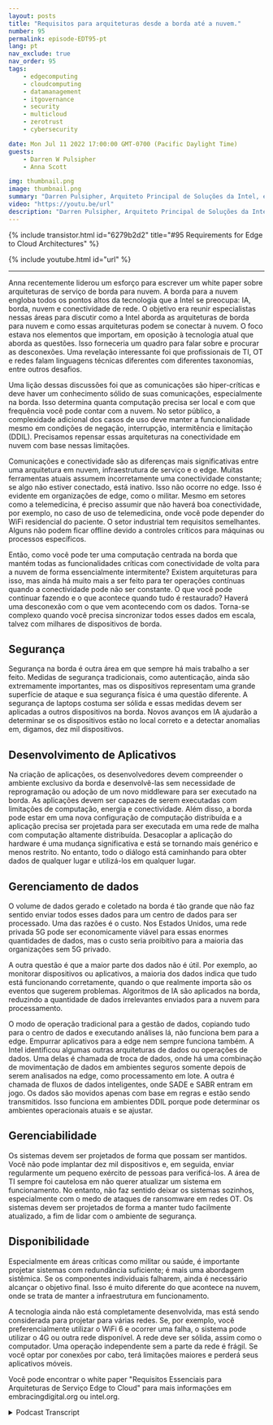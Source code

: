 ```yaml
---
layout: posts
title: "Requisitos para arquiteturas desde a borda até a nuvem."
number: 95
permalink: episode-EDT95-pt
lang: pt
nav_exclude: true
nav_order: 95
tags:
    - edgecomputing
    - cloudcomputing
    - datamanagement
    - itgovernance
    - security
    - multicloud
    - zerotrust
    - cybersecurity

date: Mon Jul 11 2022 17:00:00 GMT-0700 (Pacific Daylight Time)
guests:
    - Darren W Pulsipher
    - Anna Scott

img: thumbnail.png
image: thumbnail.png
summary: "Darren Pulsipher, Arquiteto Principal de Soluções da Intel, e Dra. Anna Scott, Arquiteta Principal de Borda de Setor Público, discutem os requisitos essenciais para arquiteturas de serviços da borda à nuvem."
video: "https://youtu.be/url"
description: "Darren Pulsipher, Arquiteto Principal de Soluções da Intel, e Dra. Anna Scott, Arquiteta Principal de Borda de Setor Público, discutem os requisitos essenciais para arquiteturas de serviços da borda à nuvem."
---
```


<div>
{% include transistor.html id="6279b2d2" title="#95 Requirements for Edge to Cloud Architectures" %}

{% include youtube.html id="url" %}
</div>

---

Anna recentemente liderou um esforço para escrever um white paper sobre arquiteturas de serviço de borda para nuvem. A borda para a nuvem engloba todos os pontos altos da tecnologia que a Intel se preocupa: IA, borda, nuvem e conectividade de rede. O objetivo era reunir especialistas nessas áreas para discutir como a Intel aborda as arquiteturas de borda para nuvem e como essas arquiteturas podem se conectar à nuvem. O foco estava nos elementos que importam, em oposição à tecnologia atual que aborda as questões. Isso forneceria um quadro para falar sobre e procurar as desconexões. Uma revelação interessante foi que profissionais de TI, OT e redes falam linguagens técnicas diferentes com diferentes taxonomias, entre outros desafios.

Uma lição dessas discussões foi que as comunicações são hiper-críticas e deve haver um conhecimento sólido de suas comunicações, especialmente na borda. Isso determina quanta computação precisa ser local e com que frequência você pode contar com a nuvem. No setor público, a complexidade adicional dos casos de uso deve manter a funcionalidade mesmo em condições de negação, interrupção, intermitência e limitação (DDIL). Precisamos repensar essas arquiteturas na conectividade em nuvem com base nessas limitações.

Comunicações e conectividade são as diferenças mais significativas entre uma arquitetura em nuvem, infraestrutura de serviço e o edge. Muitas ferramentas atuais assumem incorretamente uma conectividade constante; se algo não estiver conectado, está inativo. Isso não ocorre no edge. Isso é evidente em organizações de edge, como o militar. Mesmo em setores como a telemedicina, é preciso assumir que não haverá boa conectividade, por exemplo, no caso de uso de telemedicina, onde você pode depender do WiFi residencial do paciente. O setor industrial tem requisitos semelhantes. Alguns não podem ficar offline devido a controles críticos para máquinas ou processos específicos.

Então, como você pode ter uma computação centrada na borda que mantém todas as funcionalidades críticas com conectividade de volta para a nuvem de forma essencialmente intermitente? Existem arquiteturas para isso, mas ainda há muito mais a ser feito para ter operações contínuas quando a conectividade pode não ser constante. O que você pode continuar fazendo e o que acontece quando tudo é restaurado? Haverá uma desconexão com o que vem acontecendo com os dados. Torna-se complexo quando você precisa sincronizar todos esses dados em escala, talvez com milhares de dispositivos de borda.

## Segurança

Segurança na borda é outra área em que sempre há mais trabalho a ser feito. Medidas de segurança tradicionais, como autenticação, ainda são extremamente importantes, mas os dispositivos representam uma grande superfície de ataque e sua segurança física é uma questão diferente. A segurança de laptops costuma ser sólida e essas medidas devem ser aplicadas a outros dispositivos na borda. Novos avanços em IA ajudarão a determinar se os dispositivos estão no local correto e a detectar anomalias em, digamos, dez mil dispositivos.

## Desenvolvimento de Aplicativos

Na criação de aplicações, os desenvolvedores devem compreender o ambiente exclusivo da borda e desenvolvê-las sem necessidade de reprogramação ou adoção de um novo middleware para ser executado na borda. As aplicações devem ser capazes de serem executadas com limitações de computação, energia e conectividade. Além disso, a borda pode estar em uma nova configuração de computação distribuída e a aplicação precisa ser projetada para ser executada em uma rede de malha com computação altamente distribuída. Desacoplar a aplicação do hardware é uma mudança significativa e está se tornando mais genérico e menos restrito. No entanto, todo o diálogo está caminhando para obter dados de qualquer lugar e utilizá-los em qualquer lugar.

## Gerenciamento de dados

O volume de dados gerado e coletado na borda é tão grande que não faz sentido enviar todos esses dados para um centro de dados para ser processado. Uma das razões é o custo. Nos Estados Unidos, uma rede privada 5G pode ser economicamente viável para essas enormes quantidades de dados, mas o custo seria proibitivo para a maioria das organizações sem 5G privado.

A outra questão é que a maior parte dos dados não é útil. Por exemplo, ao monitorar dispositivos ou aplicativos, a maioria dos dados indica que tudo está funcionando corretamente, quando o que realmente importa são os eventos que sugerem problemas. Algoritmos de IA são aplicados na borda, reduzindo a quantidade de dados irrelevantes enviados para a nuvem para processamento.

O modo de operação tradicional para a gestão de dados, copiando tudo para o centro de dados e executando análises lá, não funciona bem para a edge. Empurrar aplicativos para a edge nem sempre funciona também. A Intel identificou algumas outras arquiteturas de dados ou operações de dados. Uma delas é chamada de troca de dados, onde há uma combinação de movimentação de dados em ambientes seguros somente depois de serem analisados na edge, como processamento em lote. A outra é chamada de fluxos de dados inteligentes, onde SADE e SABR entram em jogo. Os dados são movidos apenas com base em regras e estão sendo transmitidos. Isso funciona em ambientes DDIL porque pode determinar os ambientes operacionais atuais e se ajustar.

## Gerenciabilidade

Os sistemas devem ser projetados de forma que possam ser mantidos. Você não pode implantar dez mil dispositivos e, em seguida, enviar regularmente um pequeno exército de pessoas para verificá-los. A área de TI sempre foi cautelosa em não querer atualizar um sistema em funcionamento. No entanto, não faz sentido deixar os sistemas sozinhos, especialmente com o medo de ataques de ransomware em redes OT. Os sistemas devem ser projetados de forma a manter tudo facilmente atualizado, a fim de lidar com o ambiente de segurança.

## Disponibilidade

Especialmente em áreas críticas como militar ou saúde, é importante projetar sistemas com redundância suficiente; é mais uma abordagem sistêmica. Se os componentes individuais falharem, ainda é necessário alcançar o objetivo final. Isso é muito diferente do que acontece na nuvem, onde se trata de manter a infraestrutura em funcionamento.

A tecnologia ainda não está completamente desenvolvida, mas está sendo considerada para projetar para várias redes. Se, por exemplo, você preferencialmente utilizar o WiFi 6 e ocorrer uma falha, o sistema pode utilizar o 4G ou outra rede disponível. A rede deve ser sólida, assim como o computador. Uma operação independente sem a parte da rede é frágil. Se você optar por conexões por cabo, terá limitações maiores e perderá seus aplicativos móveis.

Você pode encontrar o white paper "Requisitos Essenciais para Arquiteturas de Serviço Edge to Cloud" para mais informações em embracingdigital.org ou intel.org.



<details>
<summary> Podcast Transcript </summary>

<p></p>

</details>
